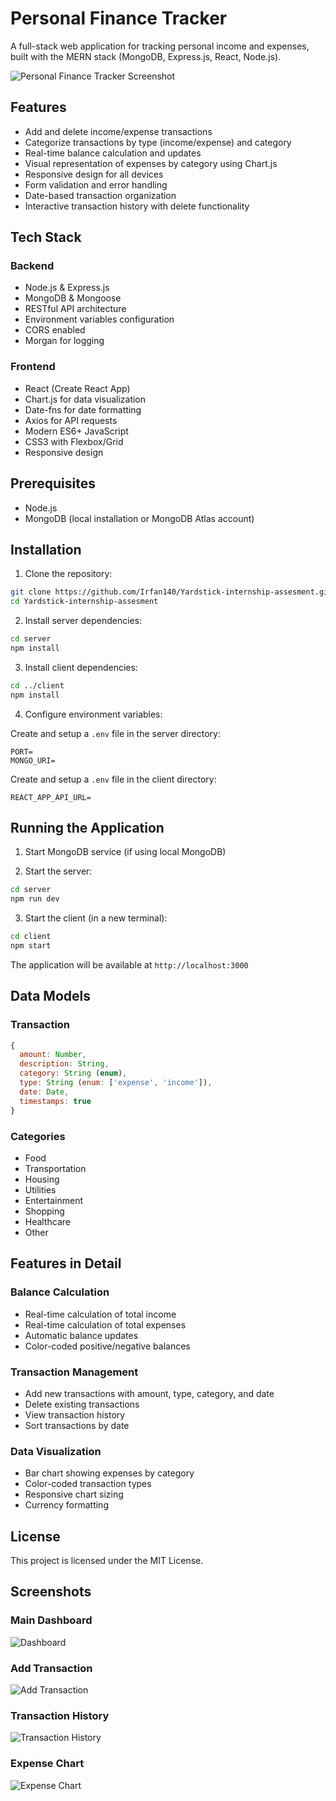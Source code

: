 # Personal Finance Tracker

A full-stack web application for tracking personal income and expenses, built with the MERN stack (MongoDB, Express.js, React, Node.js).

![Personal Finance Tracker Screenshot](./screenshots/app-screenshot.png)

## Features

- Add and delete income/expense transactions
- Categorize transactions by type (income/expense) and category
- Real-time balance calculation and updates
- Visual representation of expenses by category using Chart.js
- Responsive design for all devices
- Form validation and error handling
- Date-based transaction organization
- Interactive transaction history with delete functionality

## Tech Stack

### Backend
- Node.js & Express.js
- MongoDB & Mongoose
- RESTful API architecture
- Environment variables configuration
- CORS enabled
- Morgan for logging

### Frontend
- React (Create React App)
- Chart.js for data visualization
- Date-fns for date formatting
- Axios for API requests
- Modern ES6+ JavaScript
- CSS3 with Flexbox/Grid
- Responsive design

## Prerequisites

- Node.js 
- MongoDB (local installation or MongoDB Atlas account)

## Installation

1. Clone the repository:
```bash
git clone https://github.com/Irfan140/Yardstick-internship-assesment.git
cd Yardstick-internship-assesment
```

2. Install server dependencies:
```bash
cd server
npm install
```

3. Install client dependencies:
```bash
cd ../client
npm install
```

4. Configure environment variables:

Create and setup a `.env` file in the server directory:
```env
PORT=
MONGO_URI=
```

Create and setup a `.env` file in the client directory:
```env
REACT_APP_API_URL=
```

## Running the Application

1. Start MongoDB service (if using local MongoDB)

2. Start the server:
```bash
cd server
npm run dev
```

3. Start the client (in a new terminal):
```bash
cd client
npm start
```

The application will be available at `http://localhost:3000`

## Data Models

### Transaction
```javascript
{
  amount: Number,
  description: String,
  category: String (enum),
  type: String (enum: ['expense', 'income']),
  date: Date,
  timestamps: true
}
```

### Categories
- Food
- Transportation
- Housing
- Utilities
- Entertainment
- Shopping
- Healthcare
- Other

## Features in Detail

### Balance Calculation
- Real-time calculation of total income
- Real-time calculation of total expenses
- Automatic balance updates
- Color-coded positive/negative balances

### Transaction Management
- Add new transactions with amount, type, category, and date
- Delete existing transactions
- View transaction history
- Sort transactions by date

### Data Visualization
- Bar chart showing expenses by category
- Color-coded transaction types
- Responsive chart sizing
- Currency formatting



## License

This project is licensed under the MIT License.

## Screenshots

### Main Dashboard
![Dashboard](./screenshots/dashboard.png)

### Add Transaction
![Add Transaction](./screenshots/add-transaction.png)

### Transaction History
![Transaction History](./screenshots/transaction-history.png)

### Expense Chart
![Expense Chart](./screenshots/expense-chart.png) 